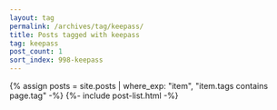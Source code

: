 ```yaml
---
layout: tag
permalink: /archives/tag/keepass/
title: Posts tagged with keepass
tag: keepass
post_count: 1
sort_index: 998-keepass
---
```

{% assign posts = site.posts | where_exp: "item", "item.tags contains page.tag" -%}
{%- include post-list.html -%}
